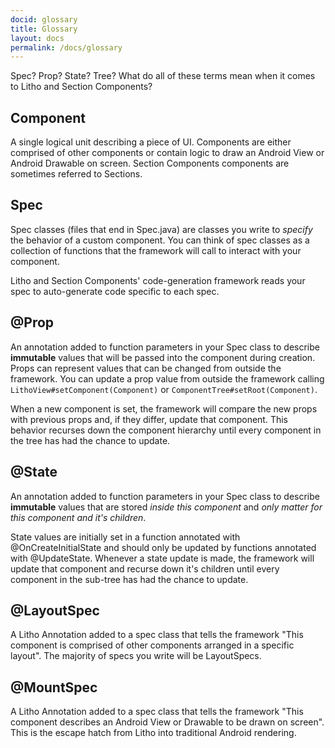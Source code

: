```yaml
---
docid: glossary
title: Glossary
layout: docs
permalink: /docs/glossary
---
```


Spec? Prop? State? Tree? What do all of these terms mean when it comes to Litho and Section Components?

## Component
A single logical unit describing a piece of UI.  Components are either comprised of other components or contain logic to draw an Android View or Android Drawable on screen. Section Components components are sometimes referred to Sections.

## Spec
Spec classes (files that end in Spec.java) are classes you write to *specify* the behavior of a custom component.  You can think of spec classes as a collection of functions that the framework will call to interact with your component. 

Litho and Section Components' code-generation framework reads your spec to auto-generate code specific to each spec.

## @Prop
An annotation added to function parameters in your Spec class to describe **immutable** values that will be passed into the component during creation. Props can represent values that can be changed from outside the framework.  You can update a prop value from outside the framework calling `LithoView#setComponent(Component)` or `ComponentTree#setRoot(Component)`. 

When a new component is set, the framework will compare the new props with previous props and, if they differ, update that component. This behavior recurses down the component hierarchy until every component in the tree has had the chance to update.

## @State
An annotation added to function parameters in your Spec class to describe **immutable** values that are stored *inside this component* and *only matter for this component and it's children*.

State values are initially set in a function annotated with @OnCreateInitialState and should only be updated by functions annotated with @UpdateState. Whenever a state update is made, the framework will update that component and recurse down it's children until every component in the sub-tree has had the chance to update.

## @LayoutSpec
A Litho Annotation added to a spec class that tells the framework "This component is comprised of other components arranged in a specific layout". The majority of specs you write will be LayoutSpecs. 

## @MountSpec
A Litho Annotation added to a spec class that tells the framework "This component describes an Android View or Drawable to be drawn on screen". This is the escape hatch from Litho into traditional Android rendering. 

